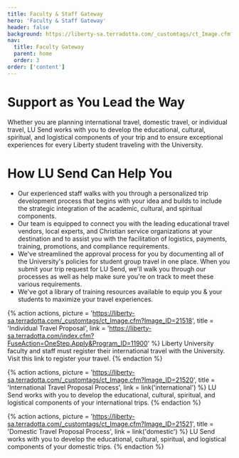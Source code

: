 ```yaml
---
title: Faculty & Staff Gateway
hero: 'Faculty & Staff Gateway'
header: false
background: https://liberty-sa.terradotta.com/_customtags/ct_Image.cfm?Image_ID=21517
nav:
  title: Faculty Gateway
  parent: home
  order: 3
order: ['content']
---
```


# Support as You Lead the Way

Whether you are planning international travel, domestic travel, or individual travel, LU Send works with you to develop the educational, cultural, spiritual, and logistical components of your trip and to ensure exceptional experiences for every Liberty student traveling with the University.

# How LU Send Can Help You

- Our experienced staff walks with you through a personalized trip development process that begins with your idea and builds to include the strategic integration of the academic, cultural, and spiritual components.
- Our team is equipped to connect you with the leading educational travel vendors, local experts, and Christian service organizations at your destination and to assist you with the facilitation of logistics, payments, training, promotions, and compliance requirements.
- We've streamlined the approval process for you by documenting all of the University's policies for student group travel in one place. When you submit your trip request for LU Send, we'll walk you through our processes as well as help make sure you're on track to meet these various requirements.
- We've got a library of training resources available to equip you & your students to maximize your travel experiences.

{% action actions,
  picture = 'https://liberty-sa.terradotta.com/_customtags/ct_Image.cfm?Image_ID=21518',
  title = 'Individual Travel Proposal',
  link = 'https://liberty-sa.terradotta.com/index.cfm?FuseAction=OneStep.Apply&Program_ID=11900'
%}
Liberty University faculty and staff must register their international travel with the University. Visit this link to register your travel.
{% endaction %}

{% action actions,
  picture = 'https://liberty-sa.terradotta.com/_customtags/ct_Image.cfm?Image_ID=21520',
  title = 'International Travel Proposal Process',
  link = link('international')
%}
LU Send works with you to develop the educational, cultural, spiritual, and logistical components of your international trips.
{% endaction %}

{% action actions,
  picture = 'https://liberty-sa.terradotta.com/_customtags/ct_Image.cfm?Image_ID=21521',
  title = 'Domestic Travel Proposal Process',
  link = link('domestic')
%}
LU Send works with you to develop the educational, cultural, spiritual, and logistical components of your domestic trips.
{% endaction %}
